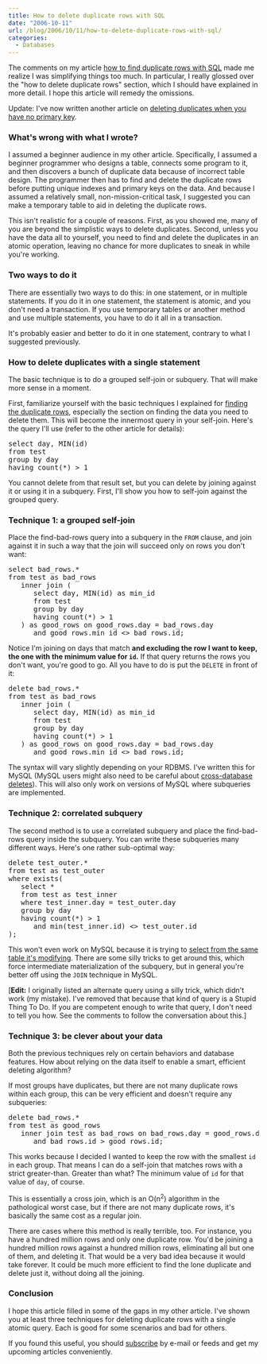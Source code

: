 ```yaml
---
title: How to delete duplicate rows with SQL
date: "2006-10-11"
url: /blog/2006/10/11/how-to-delete-duplicate-rows-with-sql/
categories:
  - Databases
---
```

The comments on my article [how to find duplicate rows with SQL][1] made me realize I was simplifying things too much. In particular, I really glossed over the "how to delete duplicate rows" section, which I should have explained in more detail. I hope this article will remedy the omissions.

Update: I've now written another article on [deleting duplicates when you have no primary key][2].

### What's wrong with what I wrote?

I assumed a beginner audience in my other article. Specifically, I assumed a beginner programmer who designs a table, connects some program to it, and then discovers a bunch of duplicate data because of incorrect table design. The programmer then has to find and delete the duplicate rows before putting unique indexes and primary keys on the data. And because I assumed a relatively small, non-mission-critical task, I suggested you can make a temporary table to aid in deleting the duplicate rows.

This isn't realistic for a couple of reasons. First, as you showed me, many of you are beyond the simplistic ways to delete duplicates. Second, unless you have the data all to yourself, you need to find and delete the duplicates in an atomic operation, leaving no chance for more duplicates to sneak in while you're working.

### Two ways to do it

There are essentially two ways to do this: in one statement, or in multiple statements. If you do it in one statement, the statement is atomic, and you don't need a transaction. If you use temporary tables or another method and use multiple statements, you have to do it all in a transaction.

It's probably easier and better to do it in one statement, contrary to what I suggested previously.

### How to delete duplicates with a single statement

The basic technique is to do a grouped self-join or subquery. That will make more sense in a moment.

First, familiarize yourself with the basic techniques I explained for [finding the duplicate rows][3], especially the section on finding the data you need to delete them. This will become the innermost query in your self-join. Here's the query I'll use (refer to the other article for details):

<pre>select day, MIN(id)
from test
group by day
having count(*) &gt; 1</pre>

You cannot delete from that result set, but you can delete by joining against it or using it in a subquery. First, I'll show you how to self-join against the grouped query.

### Technique 1: a grouped self-join

Place the find-bad-rows query into a subquery in the `FROM` clause, and join against it in such a way that the join will succeed only on rows you don't want:

<pre>select bad_rows.*
from test as bad_rows
   inner join (
      select day, MIN(id) as min_id
      from test
      group by day
      having count(*) &gt; 1
   ) as good_rows on good_rows.day = bad_rows.day
      and good_rows.min_id &lt;&gt; bad_rows.id;</pre>

Notice I'm joining on days that match **and excluding the row I want to keep, the one with the minimum value for `id`.** If that query returns the rows you don't want, you're good to go. All you have to do is put the `DELETE` in front of it:

<pre>delete bad_rows.*
from test as bad_rows
   inner join (
      select day, MIN(id) as min_id
      from test
      group by day
      having count(*) &gt; 1
   ) as good_rows on good_rows.day = bad_rows.day
      and good_rows.min_id &lt;&gt; bad_rows.id;</pre>

The syntax will vary slightly depending on your RDBMS. I've written this for MySQL (MySQL users might also need to be careful about [cross-database deletes][4]). This will also only work on versions of MySQL where subqueries are implemented.

### Technique 2: correlated subquery

The second method is to use a correlated subquery and place the find-bad-rows query inside the subquery. You can write these subqueries many different ways. Here's one rather sub-optimal way:

<pre>delete test_outer.*
from test as test_outer
where exists(
   select *
   from test as test_inner
   where test_inner.day = test_outer.day
   group by day
   having count(*) &gt; 1
      and min(test_inner.id) &lt;&gt; test_outer.id
);</pre>

This won't even work on MySQL because it is trying to [select from the same table it's modifying][5]. There are some silly tricks to get around this, which force intermediate materialization of the subquery, but in general you're better off using the `JOIN` technique in MySQL.

[**Edit:** I originally listed an alternate query using a silly trick, which didn't work (my mistake). I've removed that because that kind of query is a Stupid Thing To Do. If you are competent enough to write that query, I don't need to tell you how. See the comments to follow the conversation about this.]

### Technique 3: be clever about your data

Both the previous techniques rely on certain behaviors and database features. How about relying on the data itself to enable a smart, efficient deleting algorithm?

If most groups have duplicates, but there are not many duplicate rows within each group, this can be very efficient and doesn't require any subqueries:

<pre>delete bad_rows.*
from test as good_rows
   inner join test as bad_rows on bad_rows.day = good_rows.day
      and bad_rows.id &gt; good_rows.id;</pre>

This works because I decided I wanted to keep the row with the smallest `id` in each group. That means I can do a self-join that matches rows with a strict greater-than. Greater than what? The minimum value of `id` for that value of `day`, of course.

This is essentially a cross join, which is an O(n<sup>2</sup>) algorithm in the pathological worst case, but if there are not many duplicate rows, it's basically the same cost as a regular join.

There are cases where this method is really terrible, too. For instance, you have a hundred million rows and only one duplicate row. You'd be joining a hundred million rows against a hundred million rows, eliminating all but one of them, and deleting it. That would be a very bad idea because it would take forever. It could be much more efficient to find the lone duplicate and delete just it, without doing all the joining.

### Conclusion

I hope this article filled in some of the gaps in my other article. I've shown you at least three techniques for deleting duplicate rows with a single atomic query. Each is good for some scenarios and bad for others.

If you found this useful, you should [subscribe][6] by e-mail or feeds and get my upcoming articles conveniently.

 [1]: /blog/2006/10/09/how-to-find-duplicate-rows-with-sql/
 [2]: /blog/2007/02/06/how-to-delete-duplicate-rows-with-sql-part-2/
 [3]: /blog/2006/10/09/how-to-find-duplicate-rows-with-sql/
 [4]: /blog/2006/08/07/how-to-write-multi-table-cross-database-deletes-with-aliases-in-mysql/
 [5]: /blog/2006/06/23/how-to-select-from-an-update-target-in-mysql/
 [6]: http://www.xaprb.com/index.xml

